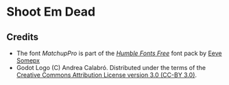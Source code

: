 # Shoot Em Dead

## Credits

* The font _MatchupPro_ is part of the [_Humble Fonts Free_](https://somepx.itch.io/humble-fonts-free) font pack by [Eeve Somepx](https://somepx.itch.io)
* Godot Logo (C) Andrea Calabró. Distributed under the terms of the [Creative Commons Attribution License version 3.0 (CC-BY 3.0)](https://creativecommons.org/licenses/by/3.0/legalcode).
